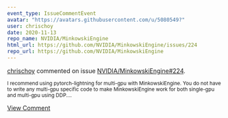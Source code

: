 ```yaml
---
event_type: IssueCommentEvent
avatar: "https://avatars.githubusercontent.com/u/5080549?"
user: chrischoy
date: 2020-11-13
repo_name: NVIDIA/MinkowskiEngine
html_url: https://github.com/NVIDIA/MinkowskiEngine/issues/224
repo_url: https://github.com/NVIDIA/MinkowskiEngine
---
```


<a href='https://github.com/chrischoy' target='_blank'>chrischoy</a> commented on issue <a href='https://github.com/NVIDIA/MinkowskiEngine/issues/224' target='_blank'>NVIDIA/MinkowskiEngine#224</a>.

<small>I recommend using pytorch-lightning for multi-gpu with MinkowskiEngine. You do not have to write any multi-gpu specific code to make MinkowskiEngine work for both single-gpu and multi-gpu using DDP....</small>

<a href='https://github.com/NVIDIA/MinkowskiEngine/issues/224' target='_blank'>View Comment</a>